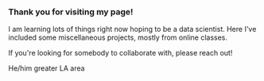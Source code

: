 ### Thank you for visiting my page!

I am learning lots of things right now hoping to be a data scientist. Here I've included some miscellaneous projects, mostly from online classes.

If you're looking for somebody to collaborate with, please reach out!

He/him
greater LA area

<!--
**nick-kopy/nick-kopy** is a ✨ _special_ ✨ repository because its `README.md` (this file) appears on your GitHub profile.

Here are some ideas to get you started:

- 🔭 I’m currently working on ...
- 🌱 I’m currently learning ...
- 👯 I’m looking to collaborate on ...
- 🤔 I’m looking for help with ...
- 💬 Ask me about ...
- 📫 How to reach me: ...
- 😄 Pronouns: ...
- ⚡ Fun fact: ...
-->

